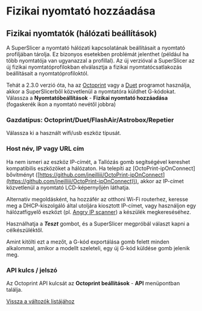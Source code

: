# Fizikai nyomtató hozzáadása

## Fizikai nyomtatók \(hálózati beállítások\)

A SuperSlicer a nyomtató hálózati kapcsolatának beállításait a nyomtató profiljában tárolja. Ez bizonyos esetekben problémát jelenthet \(például ha több nyomtatója van ugyanazzal a profillal\). Az új verzióval a SuperSlicer az új fizikai nyomtatóprofilokban elválasztja a fizikai nyomtatócsatlakozás beállításait a nyomtatóprofiloktól.

Tehát a 2.3.0 verzió óta, ha az [Octoprint](https://octoprint.org/) vagy a [Duet](https://www.duet3d.com/) programot használja, akkor a SuperSlicerből közvetlenül a nyomtatóra küldhet G-kódokat. Válassza a **Nyomtatóbeállítások** - **Fizikai nyomtató hozzáadása** \(fogaskerék ikon a nyomtató nevétől jobbra\)

### Gazdatípus: Octoprint/Duet/FlashAir/Astrobox/Repetier

Válassza ki a használt wifi/usb eszköz típusát.

### Host név, IP vagy URL cím

Ha nem ismeri az eszköz IP-címét, a Tallózás gomb segítségével kereshet kompatibilis eszközöket a hálózaton. Ha telepíti az \[OctoPrint-ipOnConnect\] bővítményt \([https://github.com/jneilliii/OctoPrint-ipOnConnect](https://github.com/jneilliii/OctoPrint-ipOnConnect)\), akkor az IP-címet közvetlenül a nyomtató LCD-képernyőjén láthatja.

Alternatív megoldásként, ha hozzáfér az otthoni Wi-Fi routerhez, keresse meg a DHCP-kiszolgáló által utoljára kiosztott IP-címet, vagy használjon egy hálózatfigyelő eszközt \(pl. [Angry IP scanner](https://angryip.org/)\) a készülék megkereséséhez.

Használhatja a _**Teszt**_ gombot, és a SuperSlicer megpróbál választ kapni a célkészüléktől.

Amint kitölti ezt a mezőt, a G-kód exportálása gomb felett minden alkalommal, amikor a modellt szeleteli, egy új G-kód küldése gomb jelenik meg.

### API kulcs / jelszó

Az Octoprint API kulcsát az **Octoprint beállítások** - **API** menüpontban találja.

[Vissza a változók listájához](variable_list.md)

